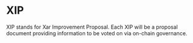 # XIP

XIP stands for Xar Improvement Proposal. Each XIP will be a proposal document providing information to be voted on via on-chain governance.
